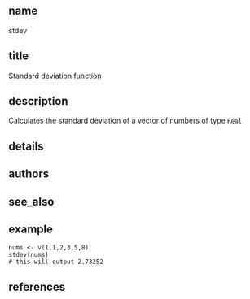 ## name
stdev
## title
Standard deviation function
## description
Calculates the standard deviation of a vector of numbers of type `Real`

## details
## authors
## see_also
## example
    nums <- v(1,1,2,3,5,8)
    stdev(nums)
    # this will output 2.73252
## references
